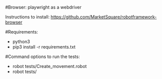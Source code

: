 #Browser: playwright as a webdriver

Instructions to install:
https://github.com/MarketSquare/robotframework-browser

#Requirements:
- python3
- pip3 install -r requirements.txt

#Command options to run the tests:
- robot tests/Create_movement.robot
- robot tests/
